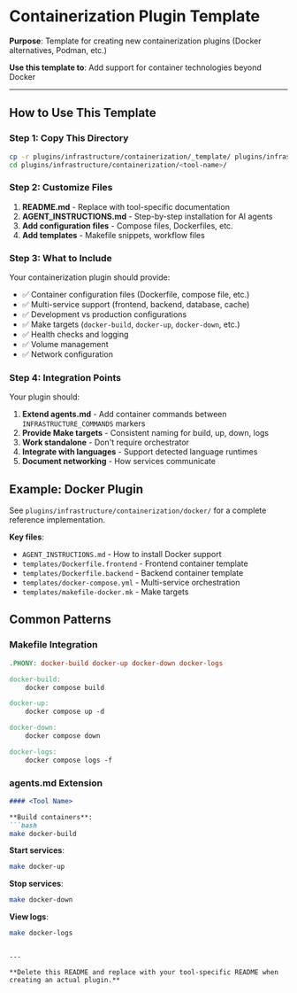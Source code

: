 # Containerization Plugin Template

**Purpose**: Template for creating new containerization plugins (Docker alternatives, Podman, etc.)

**Use this template to**: Add support for container technologies beyond Docker

---

## How to Use This Template

### Step 1: Copy This Directory

```bash
cp -r plugins/infrastructure/containerization/_template/ plugins/infrastructure/containerization/<tool-name>/
cd plugins/infrastructure/containerization/<tool-name>/
```

### Step 2: Customize Files

1. **README.md** - Replace with tool-specific documentation
2. **AGENT_INSTRUCTIONS.md** - Step-by-step installation for AI agents
3. **Add configuration files** - Compose files, Dockerfiles, etc.
4. **Add templates** - Makefile snippets, workflow files

### Step 3: What to Include

Your containerization plugin should provide:

- ✅ Container configuration files (Dockerfile, compose file, etc.)
- ✅ Multi-service support (frontend, backend, database, cache)
- ✅ Development vs production configurations
- ✅ Make targets (`docker-build`, `docker-up`, `docker-down`, etc.)
- ✅ Health checks and logging
- ✅ Volume management
- ✅ Network configuration

### Step 4: Integration Points

Your plugin should:

1. **Extend agents.md** - Add container commands between `INFRASTRUCTURE_COMMANDS` markers
2. **Provide Make targets** - Consistent naming for build, up, down, logs
3. **Work standalone** - Don't require orchestrator
4. **Integrate with languages** - Support detected language runtimes
5. **Document networking** - How services communicate

## Example: Docker Plugin

See `plugins/infrastructure/containerization/docker/` for a complete reference implementation.

**Key files**:
- `AGENT_INSTRUCTIONS.md` - How to install Docker support
- `templates/Dockerfile.frontend` - Frontend container template
- `templates/Dockerfile.backend` - Backend container template
- `templates/docker-compose.yml` - Multi-service orchestration
- `templates/makefile-docker.mk` - Make targets

## Common Patterns

### Makefile Integration
```makefile
.PHONY: docker-build docker-up docker-down docker-logs

docker-build:
	docker compose build

docker-up:
	docker compose up -d

docker-down:
	docker compose down

docker-logs:
	docker compose logs -f
```

### agents.md Extension
```markdown
#### <Tool Name>

**Build containers**:
```bash
make docker-build
```

**Start services**:
```bash
make docker-up
```

**Stop services**:
```bash
make docker-down
```

**View logs**:
```bash
make docker-logs
```
```

---

**Delete this README and replace with your tool-specific README when creating an actual plugin.**
